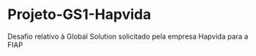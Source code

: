 # Projeto-GS1-Hapvida
Desafio relativo à Global Solution solicitado pela empresa Hapvida para a FIAP
